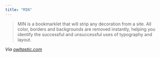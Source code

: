 ```yaml
---
title: "MIN"
---
```

<blockquote><p>MIN is a bookmarklet that will strip any decoration from a site. All color, borders and backgrounds are removed instantly, helping you identify the successful and unsuccessful uses of typography and layout.</p></blockquote>
<p><em>Via <a href="http://owltastic.com/2011/04/making-the-type-look-better/">owltastic.com</a></em></p>
